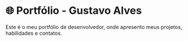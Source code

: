 # 🌐 Portfólio - Gustavo Alves

Este é o meu portfólio de desenvolvedor, onde apresento meus projetos, habilidades e contatos.